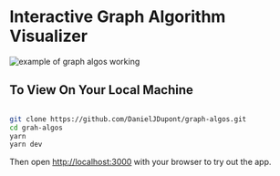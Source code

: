 # Interactive Graph Algorithm Visualizer

![example of graph algos working](https://github.com/DanielJDupont/graph-algos/blob/main/images/bfs.gif?raw=true)



## To View On Your Local Machine

```bash

git clone https://github.com/DanielJDupont/graph-algos.git
cd grah-algos
yarn
yarn dev
```

Then open [http://localhost:3000](http://localhost:3000) with your browser to try out the app.
